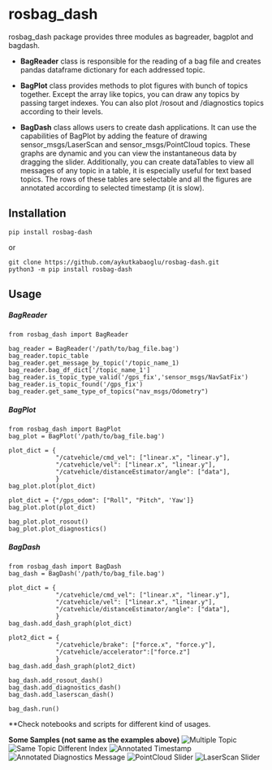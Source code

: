 # rosbag_dash
rosbag_dash package provides three modules as bagreader, bagplot and bagdash. 

* **BagReader** class is responsible for the reading of a bag file and creates pandas dataframe dictionary for each addressed topic.

* **BagPlot** class provides methods to plot figures with bunch of topics together. Except the array like topics, you can draw any topics by passing target indexes. You can also plot /rosout and /diagnostics topics according to their levels.

* **BagDash** class allows users to create dash applications. It can use the capabilities of BagPlot by adding the feature of drawing sensor_msgs/LaserScan and sensor_msgs/PointCloud topics. These graphs are dynamic and you can view the instantaneous data by dragging the slider. Additionally, you can create dataTables to view all messages of any topic in a table, it is especially useful for text based topics. The rows of these tables are selectable and all the figures are annotated according to selected timestamp (it is slow).

## Installation
```
pip install rosbag-dash
```
or
```
git clone https://github.com/aykutkabaoglu/rosbag-dash.git
python3 -m pip install rosbag-dash
```

## Usage

##### BagReader
```
from rosbag_dash import BagReader

bag_reader = BagReader('/path/to/bag_file.bag')
bag_reader.topic_table
bag_reader.get_message_by_topic('/topic_name_1)
bag_reader.bag_df_dict['/topic_name_1']
bag_reader.is_topic_type_valid('/gps_fix','sensor_msgs/NavSatFix')
bag_reader.is_topic_found('/gps_fix')
bag_reader.get_same_type_of_topics("nav_msgs/Odometry")
```

##### BagPlot
```
from rosbag_dash import BagPlot
bag_plot = BagPlot('/path/to/bag_file.bag')

plot_dict = {
             "/catvehicle/cmd_vel": ["linear.x", "linear.y"],
             "/catvehicle/vel": ["linear.x", "linear.y"],
             "/catvehicle/distanceEstimator/angle": ["data"],
             }
bag_plot.plot(plot_dict)

plot_dict = {"/gps_odom": ["Roll", "Pitch", 'Yaw']}
bag_plot.plot(plot_dict)

bag_plot.plot_rosout()
bag_plot.plot_diagnostics()

```

##### BagDash
```
from rosbag_dash import BagDash
bag_dash = BagDash('/path/to/bag_file.bag')

plot_dict = {
             "/catvehicle/cmd_vel": ["linear.x", "linear.y"],
             "/catvehicle/vel": ["linear.x", "linear.y"],
             "/catvehicle/distanceEstimator/angle": ["data"],
             }
bag_dash.add_dash_graph(plot_dict)

plot2_dict = {
             "/catvehicle/brake": ["force.x", "force.y"],
             "/catvehicle/accelerator":["force.z"]
             }
bag_dash.add_dash_graph(plot2_dict)

bag_dash.add_rosout_dash()
bag_dash.add_diagnostics_dash()
bag_dash.add_laserscan_dash()

bag_dash.run()

```

**Check notebooks and scripts for different kind of usages.

**Some Samples (not same as the examples above)**
![Multiple Topic](https://github.com/aykutkabaoglu/rosbag-dash/assets/12614433/cfe9ea4e-ce45-491c-b0be-a1ac6829a365)
![Same Topic Different Index](https://github.com/aykutkabaoglu/rosbag-dash/assets/12614433/fca433a1-f51a-4f8c-9e34-7323d0a70e64)
![Annotated Timestamp](https://github.com/aykutkabaoglu/rosbag-dash/assets/12614433/b8df0520-7fd0-4143-a089-5a98a8bbfd29)
![Annotated Diagnostics Message](https://github.com/aykutkabaoglu/rosbag-dash/assets/12614433/35bc7c48-ae3d-4073-b6ac-f8522d5714db)
![PointCloud Slider](https://github.com/aykutkabaoglu/rosbag-dash/assets/12614433/9a285381-ef60-4770-992c-3dc71784e70c)
![LaserScan Slider](https://github.com/aykutkabaoglu/rosbag-dash/assets/12614433/988ff812-790e-4633-8e44-2c5903aa5fa1)


